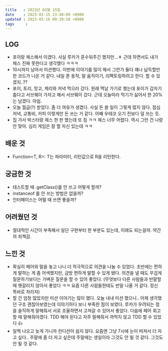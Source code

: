 ```yaml
---
title   : 2023년 03월 15일
date    : 2023-03-15 23:48:09 +0900
updated : 2023-03-16 00:39:58 +0900
tags     : 
---
```

## LOG
- 포이랑 체스해서 이겼다. 사실 루카가 훈수둬주긴 했지만...ㅎ 근데 하면서도 내가 체스 진짜 못한다고 생각했다 ㅋㅋㅋ
- 10시까지 남아서 미션했다. 이번에 이야기를 많이 해서 그런가 둘다 꽤나 납득할만한 코드가 나온 거 같다. 내일 폰 동작, 말 움직이기, 리팩토링하려고 한다. 할 수 있겠지..??
- 포이, 토리, 망고, 제리와 저녁 먹으러 갔다. 원래 맥날 가기로 했는데 포이가 갑자기 춥다고 서브웨이 가자고 해서 서브웨이 갔다. 근데 오늘따라 먹기가 싫어서 한 20%는 남겼다. 아쉽.
- 오늘 월급(?) 받았다. 좀 더 여유가 생겼다. 사실 돈 쓸 일이 그렇게 많지 않다. 점심 저녁, 교통비, 커피 이렇게만 돈 쓰는 거 같다. 어째 우테코 오기 전보다 덜 쓰는 듯.
- 집 가서 박스터랑 체스 한 판 했는데 또 짐 ㅋㅋ 체스 너무 어렵다. 역시 그런 건 나랑 안 맞아. 심리 게임은 잘 할 자신 있는데 ㅋㅋ

## 배운 것
- Function<T, R>: T는 파라미터, 리턴값으로 R을 리턴한다.

## 궁금한 것
- 테스트할 때 .getClass()를 안 쓰고 어떻게 할까?
- instanceof 를 안 쓰는 방법은 없을까?
- 인터페이스는 어떨 때 쓰면 좋을까?

## 어려웠던 것
- 절대적인 시간이 부족해서 일단 구현부터 한 부분도 있는데, 이래도 되는걸까. 약간의 죄책감.

## 느낀 것
- 확실히 페어와 말을 놓고 나니 더 적극적으로 의견을 나눌 수 있었다. 초반에는 편하게 말하는 게 좀 어색했지만, 금방 편하게 말할 수 있게 됐다. 의견을 낼 때도 무겁게 질문하기보다는 가벼운 질문을 할 수 있어 좋았다. (무엇보다 다른 사람들과 반말할 때 헷갈리지 않아서 좋았다 ㅋㅋ 요즘 다른 사람들한테도 반말 나올 거 같다. 정신 똑바로 차리자)
- 할 건 엄청 많았지만 미션 이야기는 많이 했다. 오늘 내내 미션 했으니.. 어제 생각했던 구조 괜찮아보였는데 이야기하다 보니 부족한 점이 보였다. 루카가 우려되는 점을 솔직하게 말해줘서 서로 조율하면서 고쳐갈 수 있어서 좋았다. 다음에 페어 회고 할 때 말해줘야겠다. TDD 해야 된다고 자주 말해줘서 까먹지 않고 TDD 할 수 있었다 👍
- 일찍 나오고 늦게 가니까 컨디션이 쉽지 않다. 요즘엔 그냥 7시에 눈이 떠져서 더 자고 싶다.. 주말에 좀 더 자고 싶은데 주말에는 생일이라 그것도 안 될 것 같다.
 그것도 안 될 것 같다.
